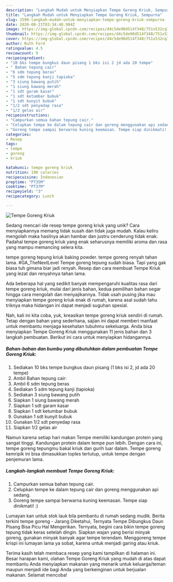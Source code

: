 ```yaml
---
description: "Langkah Mudah untuk Menyiapkan Tempe Goreng Kriuk, Sempurna"
title: "Langkah Mudah untuk Menyiapkan Tempe Goreng Kriuk, Sempurna"
slug: 2590-langkah-mudah-untuk-menyiapkan-tempe-goreng-kriuk-sempurna
date: 2020-08-21T03:34:48.994Z
image: https://img-global.cpcdn.com/recipes/d4c5de90d514f348/751x532cq70/tempe-goreng-kriuk-foto-resep-utama.jpg
thumbnail: https://img-global.cpcdn.com/recipes/d4c5de90d514f348/751x532cq70/tempe-goreng-kriuk-foto-resep-utama.jpg
cover: https://img-global.cpcdn.com/recipes/d4c5de90d514f348/751x532cq70/tempe-goreng-kriuk-foto-resep-utama.jpg
author: Ruth Ford
ratingvalue: 4.5
reviewcount: 9
recipeingredient:
- "10 bks tempe bungkus daun pisang 1 bks isi 2 jd ada 20 tempe"
- " Bahan tepung cair"
- "6 sdm tepung beras"
- "5 sdm tepung kanji tapioka"
- "3 siung bawang putih"
- "1 siung bawang merah"
- "1 sdt garam kasar"
- "1 sdt ketumbar bubuk"
- "1 sdt kunyit bubuk"
- "1/2 sdt penyedap rasa"
- "1/2 gelas air"
recipeinstructions:
- "Campurkan semua bahan tepung cair."
- "Celupkan tempe ke dalam tepung cair dan goreng menggunakan api sedang."
- "Goreng tempe sampai berwarna kuning keemasan. Tempe siap dinikmati! :)"
categories:
- Resep
tags:
- tempe
- goreng
- kriuk

katakunci: tempe goreng kriuk 
nutrition: 190 calories
recipecuisine: Indonesian
preptime: "PT35M"
cooktime: "PT37M"
recipeyield: "3"
recipecategory: Lunch

---
```



![Tempe Goreng Kriuk](https://img-global.cpcdn.com/recipes/d4c5de90d514f348/751x532cq70/tempe-goreng-kriuk-foto-resep-utama.jpg)

Sedang mencari ide resep tempe goreng kriuk yang unik? Cara menyiapkannya memang tidak susah dan tidak juga mudah. Kalau keliru mengolah maka hasilnya akan hambar dan justru cenderung tidak enak. Padahal tempe goreng kriuk yang enak seharusnya memiliki aroma dan rasa yang mampu memancing selera kita.

tempe goreng tepung kriuk baking powder. tempe goreng renyah tahan lama. #GA_TheNextLevel Tempe goreng tepung sudah biasa. Tapi yang gak biasa tuh gimana biar jadi renyah. Resep dan cara membuat Tempe Kriuk yang lezat dan renyahnya tahan lama.

Ada beberapa hal yang sedikit banyak mempengaruhi kualitas rasa dari tempe goreng kriuk, mulai dari jenis bahan, kedua pemilihan bahan segar hingga cara mengolah dan menyajikannya. Tidak usah pusing jika mau menyiapkan tempe goreng kriuk enak di rumah, karena asal sudah tahu triknya maka hidangan ini dapat menjadi suguhan spesial.


Nah, kali ini kita coba, yuk, kreasikan tempe goreng kriuk sendiri di rumah. Tetap dengan bahan yang sederhana, sajian ini dapat memberi manfaat untuk membantu menjaga kesehatan tubuhmu sekeluarga. Anda bisa menyiapkan Tempe Goreng Kriuk menggunakan 11 jenis bahan dan 3 langkah pembuatan. Berikut ini cara untuk menyiapkan hidangannya.

<!--inarticleads1-->

##### Bahan-bahan dan bumbu yang dibutuhkan dalam pembuatan Tempe Goreng Kriuk:

1. Sediakan 10 bks tempe bungkus daun pisang (1 bks isi 2, jd ada 20 tempe)
1. Ambil  Bahan tepung cair:
1. Ambil 6 sdm tepung beras
1. Sediakan 5 sdm tepung kanji (tapioka)
1. Sediakan 3 siung bawang putih
1. Siapkan 1 siung bawang merah
1. Siapkan 1 sdt garam kasar
1. Siapkan 1 sdt ketumbar bubuk
1. Gunakan 1 sdt kunyit bubuk
1. Gunakan 1/2 sdt penyedap rasa
1. Siapkan 1/2 gelas air


Namun karena setiap hari makan Tempe memiliki kandungan protein yang sangat tinggi. Kandungan protein dalam tempe pun lebih. Dengan cara ini, tempe goreng tepungmu bakal kriuk dan gurih luar dalam. Tempe goreng kemripik ini bisa dimasukkan toples tertutup, untuk tempe dengan penjemuran lama. 

<!--inarticleads2-->

##### Langkah-langkah membuat Tempe Goreng Kriuk:

1. Campurkan semua bahan tepung cair.
1. Celupkan tempe ke dalam tepung cair dan goreng menggunakan api sedang.
1. Goreng tempe sampai berwarna kuning keemasan. Tempe siap dinikmati! :)


Lumayan kan untuk stok lauk bila pembantu di rumah sedang mudik. Berita terkini tempe goreng - Jarang Diketahui, Ternyata Tempe Dibungkus Daun Pisang Bisa Picu Hal Mengerikan. Ternyata, begini cara bikin tempe goreng tepung tidak keras setelah dingin. Siapkan wajan yang berisi minyak goreng, gunakan minyak banyak agar tempe terendam. Menggoreng tempe krispi ini lumayan lama ya sobat, karena untuk menjadi garing atau kriuk. 

Terima kasih telah membaca resep yang kami tampilkan di halaman ini. Besar harapan kami, olahan Tempe Goreng Kriuk yang mudah di atas dapat membantu Anda menyiapkan makanan yang menarik untuk keluarga/teman maupun menjadi ide bagi Anda yang berkeinginan untuk berjualan makanan. Selamat mencoba!
